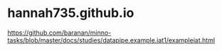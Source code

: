 # hannah735.github.io


https://github.com/baranan/minno-tasks/blob/master/docs/studies/datapipe.example.iat1/exampleiat.html
